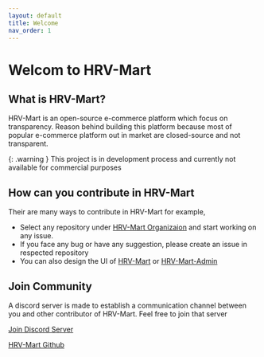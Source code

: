 ```yaml
---
layout: default
title: Welcome
nav_order: 1
---
```


# Welcom to HRV-Mart

## What is HRV-Mart?

HRV-Mart is an open-source e-commerce platform which focus on transparency.
Reason behind building this platform because most of popular e-commerce platform out in market are closed-source and not transparent.

{: .warning } This project is in development process and currently not available for commercial purposes

## How can you contribute in HRV-Mart

Their are many ways to contribute in HRV-Mart for example,

- Select any repository under [HRV-Mart Organizaion](https://github.com/HRV-Mart) and start working on any issue.
- If you face any bug or have any suggestion, please create an issue in respected repository
- You can also design the UI of [HRV-Mart](https://github.com/HRV-Mart/HRV-Mart) or [HRV-Mart-Admin](https://github.com/HRV-Mart-Admin)

## Join Community

A discord server is made to establish a communication channel between you and other contributor of HRV-Mart.
Feel free to join that server


[Join Discord Server](https://discord.gg/FrM3mrKg)

[HRV-Mart Github](https://github.com/HRV-Mart)
